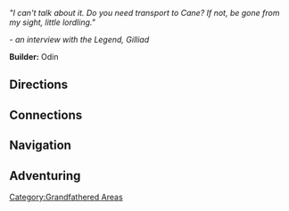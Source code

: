 *"I can't talk about it. Do you need transport to Cane? If not, be gone
from my sight, little lordling."*

*- an interview with the Legend, Gilliad*

**Builder:** Odin

## Directions

## Connections

## Navigation

## Adventuring

[Category:Grandfathered Areas](Category:Grandfathered_Areas "wikilink")
